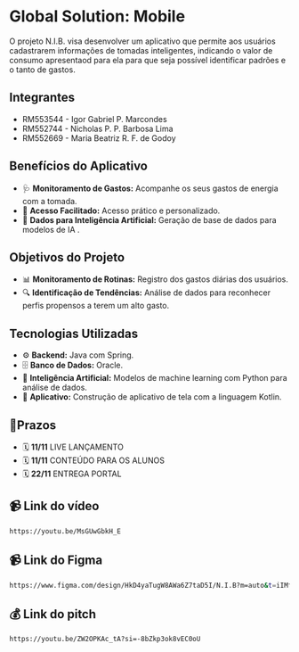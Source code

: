 <h1 align="left"> Global Solution: Mobile</h1>
<p align="left">O projeto N.I.B. visa desenvolver um aplicativo que permite aos usuários cadastrarem informações de tomadas inteligentes, indicando o valor de consumo apresentaod para ela para que seja possível identificar padrões e o tanto de gastos.</p>

<h2 align="left">Integrantes</h2>
<ul>
  <li>RM553544 - Igor Gabriel P. Marcondes </li> 
  <li>RM552744 - Nicholas P. P. Barbosa Lima</em> </li>
  <li>RM552669 - Maria Beatriz R. F. de Godoy </li> 
</ul>
<h2 align="left">Benefícios do Aplicativo</h2>
<ul>
  <li>🩺 <strong>Monitoramento de Gastos:</strong> Acompanhe os seus gastos de energia com a tomada.</li>
  <li>📱 <strong>Acesso Facilitado:</strong> Acesso prático e personalizado.</li>
  <li>🤖 <strong>Dados para Inteligência Artificial:</strong> Geração de base de dados para modelos de IA .</li>
</ul>

<h2 align="left">Objetivos do Projeto</h2>
<ul>
  <li>📊 <strong>Monitoramento de Rotinas:</strong> Registro dos gastos diárias dos usuários. </li>
  <li>🔍 <strong>Identificação de Tendências:</strong> Análise de dados para reconhecer perfis propensos a terem um alto gasto. </li>
</ul>

<h2 align="left">Tecnologias Utilizadas</h2>
<ul>
  <li>⚙️ <strong>Backend:</strong> Java com Spring. </li>
  <li>🗄️ <strong>Banco de Dados:</strong> Oracle. </li>
  <li>🧠 <strong>Inteligência Artificial:</strong> Modelos de machine learning com Python para análise de dados. </li>
  <li> 📱 <strong>Aplicativo:</strong> Construção de aplicativo de tela com a linguagem Kotlin. </li>
  
</ul>

<h2 align="left"> 📆Prazos</h2>
<ul>
  <li> 🗓️ <strong>11/11</strong> LIVE LANÇAMENTO </li> 
  <li> 🗓️ <strong>11/11</strong> CONTEÚDO PARA OS ALUNOS </em> </li>
  <li> 🗓️ <strong>22/11</strong> ENTREGA PORTAL </li> 
</ul>

<h2 align="left"> 📹 Link do vídeo</h2>

```bash
https://youtu.be/MsGUwGbkH_E
```
<h2 align="left"> 📹 Link do Figma</h2>

```bash
https://www.figma.com/design/HkD4yaTugW8AWa6Z7taD5I/N.I.B?m=auto&t=iIMf61Pcefd9lkUG-1
```

<h2 align="left"> 💰 Link do pitch</h2>

```bash
https://youtu.be/ZW2OPKAc_tA?si=-8bZkp3ok8vEC0oU
```

